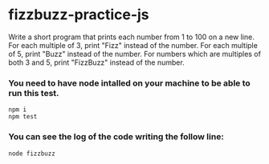 # fizzbuzz-practice-js

Write a short program that prints each number from 1 to 100 on a new line. For each multiple of 3, print "Fizz" instead of the number. For each multiple of 5, print "Buzz" instead of the number. For numbers which are multiples of both 3 and 5, print "FizzBuzz" instead of the number.

### You need to have node intalled on your machine to be able to run this test.

```
npm i 
npm test
```

### You can see the log of the code writing the follow line:
```
node fizzbuzz
```